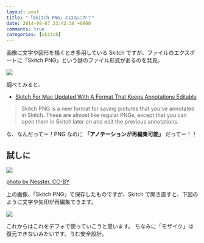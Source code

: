 ```yaml
---
layout: post
title: "「Skitch PNG」とはなにか？"
date: 2014-08-07 23:42:38 +0900
comments: true
categories: [skitch]
---
```

画像に文字や図形を描くとき多用している Skitch ですが、ファイルのエクスポートに「Skitch PNG」という謎のファイル形式があるのを発見。
<!--more-->
![](http://blog.amay077.net/assets/images/posts/skitch_png_01.png)

調べてみると、

* [Skitch For Mac Updated With A Format That Keeps Annotations Editable](http://www.addictivetips.com/mac-os/skitch-updated-with-a-special-format-that-keeps-annotations-editable/)

> Skitch PNG is a new format for saving pictures that you’ve annotated in Skitch. These are almost like regular PNGs, except that you can open them in Skitch later on and edit the previous annotations. 

な、なんだってー！PNG なのに **「アノテーションが再編集可能」** だってー！！

## 試しに

![](http://blog.amay077.net/assets/images/posts/skitch_png_02.png)

[photo by Nesster, CC-BY](http://www.gatag.net/10/16/2009/110000.html)

上の画像、「Skitch PNG」で保存したものですが、Skitch で開き直すと、下図のように文字や矢印が再編集できます。

![](http://blog.amay077.net/assets/images/posts/skitch_png_03.png)

これからはこれをデフォで使っていこうと思います。
ちなみに「モザイク」は復元できないみたいです。うむ安全設計。
